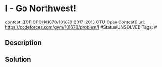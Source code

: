# I - Go Northwest!

contest: [[CFICPC/101670/101670|2017-2018 CTU Open Contest]]
url: https://codeforces.com/gym/101670/problem/I
#Status/UNSOLVED
Tags: #

## Description

## Solution


